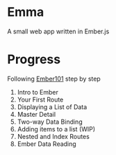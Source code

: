 Emma
====

A small web app written in Ember.js

Progress
=====
Following [Ember101](http://ember101.com/) step by step

1. Intro to Ember
2. Your First Route
3. Displaying a List of Data
4. Master Detail
5. Two-way Data Binding
6. Adding items to a list (WIP)
7. Nested and Index Routes
8. Ember Data Reading

